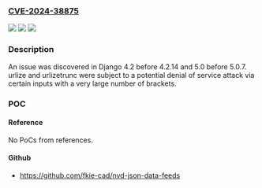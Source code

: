 ### [CVE-2024-38875](https://cve.mitre.org/cgi-bin/cvename.cgi?name=CVE-2024-38875)
![](https://img.shields.io/static/v1?label=Product&message=n%2Fa&color=blue)
![](https://img.shields.io/static/v1?label=Version&message=n%2Fa&color=blue)
![](https://img.shields.io/static/v1?label=Vulnerability&message=n%2Fa&color=brighgreen)

### Description

An issue was discovered in Django 4.2 before 4.2.14 and 5.0 before 5.0.7. urlize and urlizetrunc were subject to a potential denial of service attack via certain inputs with a very large number of brackets.

### POC

#### Reference
No PoCs from references.

#### Github
- https://github.com/fkie-cad/nvd-json-data-feeds

